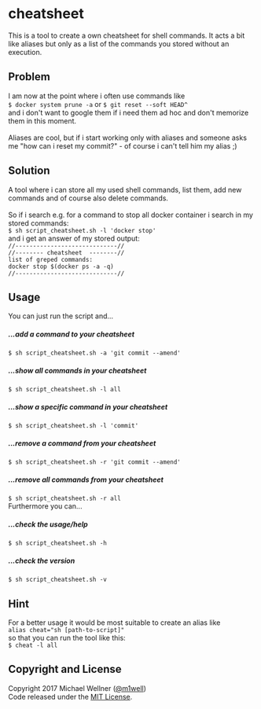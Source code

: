 # cheatsheet

This is a tool to create a own cheatsheet for shell commands.
It acts a bit like aliases but only as a list of the commands you stored without an execution.

## Problem
I am now at the point where i often use commands like<br>
`$ docker system prune -a` or `$ git reset --soft HEAD^`<br>
and i don't want to google them if i need them ad hoc and don't memorize them in this moment.<br><br>
Aliases are cool, but if i start working only with aliases and someone asks me "how can i reset my commit?" - of course i can't tell him my alias ;)

## Solution
A tool where i can store all my used shell commands, list them, add new commands and of course also delete commands.<br><br>
So if i search e.g. for a command to stop all docker container i search in my stored commands:<br>
`$ sh script_cheatsheet.sh -l 'docker stop'`<br>
and i get an answer of my stored output:<br>
`//-----------------------------//`<br>
`//-------- cheatsheet  --------//`<br>
`list of greped commands:`<br>
`docker stop $(docker ps -a -q)`<br>
`//-----------------------------//`<br>

## Usage
You can just run the script and...<br>
##### ...add a command to your cheatsheet
`$ sh script_cheatsheet.sh -a 'git commit --amend'`<br>
##### ...show all commands in your cheatsheet
`$ sh script_cheatsheet.sh -l all`<br>
##### ...show a specific command in your cheatsheet
`$ sh script_cheatsheet.sh -l 'commit'`<br>
##### ...remove a command from your cheatsheet
`$ sh script_cheatsheet.sh -r 'git commit --amend'`<br>
##### ...remove all commands from your cheatsheet
`$ sh script_cheatsheet.sh -r all`<br>
Furthermore you can...
##### ...check the usage/help
`$ sh script_cheatsheet.sh -h`<br>
##### ...check the version
`$ sh script_cheatsheet.sh -v`<br>

## Hint
For a better usage it would be most suitable to create an alias like<br>
`alias cheat="sh [path-to-script]"`<br>
so that you can run the tool like this:<br>
`$ cheat -l all`

## Copyright and License
Copyright 2017 Michael Wellner ([@m1well](http://www.twitter.m1well.de))<br>
Code released under the [MIT License](/LICENSE).<br>
